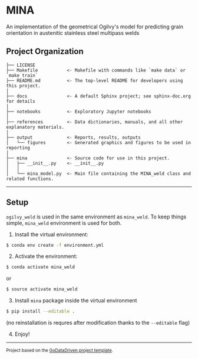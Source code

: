 MINA
==============================

An implementation of the geometrical Ogilvy's model for predicting grain orientation in austenitic stainless steel multipass welds

Project Organization
------------

    ├── LICENSE
    ├── Makefile           <- Makefile with commands like `make data` or `make train`
    ├── README.md          <- The top-level README for developers using this project.
    │
    ├── docs               <- A default Sphinx project; see sphinx-doc.org for details
    │
    ├── notebooks          <- Exploratory Jupyter notebooks
    │
    ├── references         <- Data dictionaries, manuals, and all other explanatory materials.
    │
    ├── output             <- Reports, results, outputs
    │   └── figures        <- Generated graphics and figures to be used in reporting
    │
    ├── mina               <- Source code for use in this project.
    │   ├── __init__.py    <- __init__.py
    │   │
    │   └── mina_model.py  <- Main file containing the MINA_weld class and related functions.

--------
Setup
--------
`ogilvy_weld` is used in the same environment as `mina_weld`. To keep things
simple, `mina_weld` environment is used for both. 

1. Install the virtual environment:
```bash
$ conda env create -f environment.yml
```
2. Activate the environment:
```bash
$ conda activate mina_weld
```
or
```bash
$ source activate mina_weld
```
3. Install `mina` package inside the virtual environment
```bash
$ pip install --editable .
```
(no reinstallation is requres after modification thanks to the `--editable` flag)

4. Enjoy!

--------

<p><small>Project based on the <a target="_blank" href="https://github.com/hgrif/example-project/">GoDataDriven project template</a>.</small></p>
